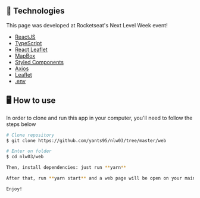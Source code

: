## 🚀 Technologies

This page was developed at Rocketseat's Next Level Week event!

- [ReactJS]()
- [TypeScript]()
- [React Leaflet]()
- [MapBox]()
- [Styled Components]()
- [Axios]()
- [Leaflet]()
- [.env]()

## 🖥 How to use

In order to clone and run this app in your computer, you'll need to follow the steps below

```bash
# Clone repository
$ git clone https://github.com/yants95/nlw03/tree/master/web

# Enter on folder
$ cd nlw03/web

Then, install dependencies: just run **yarn**

After that, run **yarn start** and a web page will be open on your main browser!

Enjoy!
